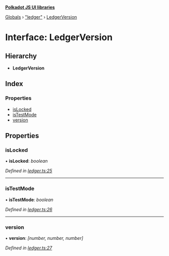 **[Polkadot JS UI libraries](../README.md)**

[Globals](../globals.md) › [&quot;ledger&quot;](../modules/_ledger_.md) › [LedgerVersion](_ledger_.ledgerversion.md)

# Interface: LedgerVersion

## Hierarchy

* **LedgerVersion**

## Index

### Properties

* [isLocked](_ledger_.ledgerversion.md#islocked)
* [isTestMode](_ledger_.ledgerversion.md#istestmode)
* [version](_ledger_.ledgerversion.md#version)

## Properties

###  isLocked

• **isLocked**: *boolean*

*Defined in [ledger.ts:25](https://github.com/polkadot-js/ui/blob/0175ef6/packages/ui-keyring/src/ledger.ts#L25)*

___

###  isTestMode

• **isTestMode**: *boolean*

*Defined in [ledger.ts:26](https://github.com/polkadot-js/ui/blob/0175ef6/packages/ui-keyring/src/ledger.ts#L26)*

___

###  version

• **version**: *[number, number, number]*

*Defined in [ledger.ts:27](https://github.com/polkadot-js/ui/blob/0175ef6/packages/ui-keyring/src/ledger.ts#L27)*